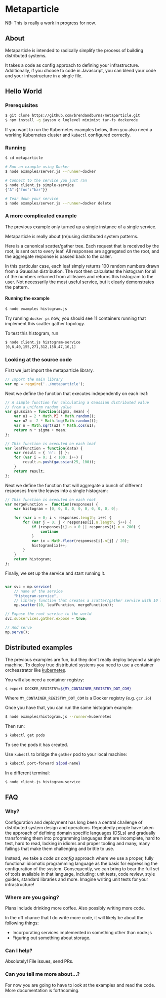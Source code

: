 # Metaparticle

NB: This is really a work in progress for now.

## About
Metaparticle is intended to radically simplify the process of building distributed systems.

It takes a code as config approach to defining your infrastructure.  Additionally, if you
choose to code in Javascript, you can blend your code and your infrastructure in a single file.

## Hello World

### Prerequisites
```sh
$ git clone https://github.com/brendandburns/metaparticle.git
$ npm install -g jayson q loglevel minimist tar-fs dockerode
```

If you want to run the Kubernetes examples below, then you also need
a working Kubernetes cluster and `kubectl` configured correctly.

### Running 
```sh
$ cd metaparticle

# Run an example using Docker
$ node examples/server.js --runner=docker

# Connect to the service you just ran
$ node client.js simple-service
{"A":{"foo":"bar"}}

# Tear down your service
$ node examples/server.js --runner=docker delete
```

### A more complicated example
The previous example only turned up a single instance of a single service.

Metaparticle is really about (re)using distributed system patterns.

Here is a canonical scatter/gather tree.  Each request that is received
by the root, is sent out to every leaf.  All responses are aggregated on
the root, and the aggregate response is passed back to the caller.

In this particular case, each leaf simply returns 100 random numbers drawn
from a Gaussian distribution.  The root then calculates the histogram
for all of the numbers returned from all leaves and returns this histogram
to the user.  Not necessarily the most useful service, but it clearly
demonstrates the pattern.

#### Running the example
```sh
$ node examples histogram.js
```

Try running `docker ps` now, you should see 11 containers running that
implement this scatter gather topology.

To test this histogram, run
```sh
$ node client.js histogram-service
[0,6,40,155,271,312,158,47,10,1]
```

### Looking at the source code
First we just import the metaparticle library.

```js
// Import the main library
var mp = require('../metaparticle');
```

Next we define the function that executes independently on each leaf:
```js
// A simple function for calculating a Gaussian distributed value
// from a uniform random value
var gaussian = function(sigma, mean) {
    var u1 = 2 * Math.PI * Math.random();
    var u2 = -2 * Math.log(Math.random());
    var n = Math.sqrt(u2) * Math.cos(u1);
    return n * sigma + mean;
};

// This function is executed on each leaf
var leafFunction = function(data) {
    var result = { 'n': [] };
    for (var i = 0; i < 100; i++) {
        result.n.push(gaussian(25, 100));
    }
    return result;
};
```

Next we define the function that will aggregate a bunch of different responses
from the leaves into a single histogram:

```js
// This function is executed on each root
var mergeFunction =  function(responses) {
    var histogram = [0, 0, 0, 0, 0, 0, 0, 0, 0, 0];

    for (var i = 0; i < responses.length; i++) {
        for (var j = 0; j < responses[i].n.length; j++) {
            if (responses[i].n < 0 || responses[i].n > 200) {
                continue
            }
            var ix = Math.floor(responses[i].n[j] / 20);
            histogram[ix]++;
        }
    }
    return histogram;
};
```

Finally, we set up the service and start running it.
```js

var svc = mp.service(
    // name of the service
    "histogram-service",
    // library function that creates a scatter/gather service with 10 leaves
    mp.scatter(10, leafFunction, mergeFunction));

// Expose the root service to the world
svc.subservices.gather.expose = true;

// And serve
mp.serve();
```

## Distributed examples
The previous examples are fun, but they don't really deploy beyond a single
machine.  To deploy true distributed systems you need to use a container
orcheastrator like [kubernetes](https://kubernetes.io).

You will also need a container registry:

```sh
$ export DOCKER_REGISTRY=${MY_CONTAINER_REGISTRY_DOT_COM}
```

Where `MY_CONTAINER_REGISTRY_DOT_COM` is a Docker registry (e.g. `gcr.io`)

Once you have that, you can run the same histogram example:

```sh
$ node examples/histogram.js --runner=kubernetes
```

Then run:
```sh
$ kubectl get pods
```

To see the pods it has created.

Use `kubectl` to bridge the `gather` pod to your local machine:

```sh
$ kubectl port-forward ${pod-name}
```

In a different terminal:
```sh
$ node client.js histogram-service
```

## FAQ

### Why?
Configuration and deployment has long been a central challenge of distributed system
design and operations.  Repeatedly people have taken the approach of defining domain
specific languages (DSLs) and gradually transforming them into programming languages
that are incomplete, hard to test, hard to read, lacking in idioms and proper tooling
and many, many failings that make them challenging and brittle to use.

Instead, we take a *code as config* approach where we use a proper, fully functional
idiomatic programming language as the basis for expressing the configuration of the
system.  Consequently, we can bring to bear the full set of tools available in that
language, including: unit tests, code review, style guides, standard libraries and
more.  Imagine writing unit tests for your infrastructure!

### Where are you going?
Plans include drinking more coffee.  Also possibly writing more code.

In the off chance that I do write more code, it will likely be about the
following things:

   * Incorporating services implemented in something other than node.js
   * Figuring out something about storage.

### Can I help?
Absolutely!  File issues, send PRs.

### Can you tell me more about...?
For now you are going to have to look at the examples and read the code.  More
documentation is forthcoming.
